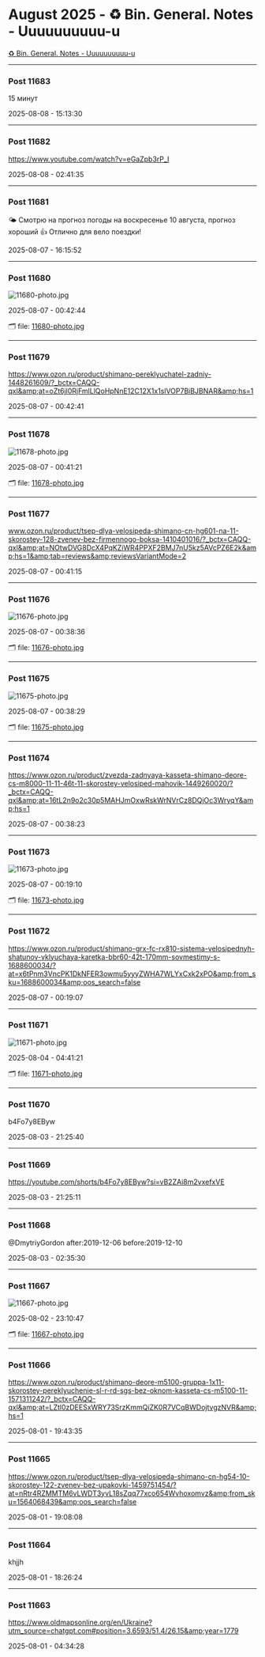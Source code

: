 # August 2025 - ♻️ Bin. General. Notes - Uuuuuuuuuu-u

[♻️ Bin. General. Notes - Uuuuuuuuuu-u](../../)



---

### Post 11683




15 минут


2025-08-08 - 15:13:30







---

### Post 11682




<a href="https://www.youtube.com/watch?v=eGaZpb3rP_I">https://www.youtube.com/watch?v=eGaZpb3rP_I</a>


2025-08-08 - 02:41:35







---

### Post 11681




🌤️ Смотрю на прогноз погоды на воскресенье 10 августа, прогноз хороший 👍 Отлично для вело поездки!


2025-08-07 - 16:15:52







---

### Post 11680

 
![11680-photo.jpg](11680-photo.jpg) 




2025-08-07 - 00:42:44


🗂 file: [11680-photo.jpg](11680-photo.jpg) 






---

### Post 11679




<a href="https://www.ozon.ru/product/shimano-pereklyuchatel-zadniy-1448261609/?_bctx=CAQQ-qxl&amp;at=oZt6jl0RjFmlLlQoHpNnE12C12X1x1slVOP7BiBJBNAR&amp;hs=1">https://www.ozon.ru/product/shimano-pereklyuchatel-zadniy-1448261609/?_bctx=CAQQ-qxl&amp;at=oZt6jl0RjFmlLlQoHpNnE12C12X1x1slVOP7BiBJBNAR&amp;hs=1</a>


2025-08-07 - 00:42:41







---

### Post 11678

 
![11678-photo.jpg](11678-photo.jpg) 




2025-08-07 - 00:41:21


🗂 file: [11678-photo.jpg](11678-photo.jpg) 






---

### Post 11677




<a href="www.ozon.ru/product/tsep-dlya-velosipeda-shimano-cn-hg601-na-11-skorostey-128-zvenev-bez-firmennogo-boksa-1410401016/?_bctx=CAQQ-qxl&amp;at=NOtwDVG8DcX4PqKZiWR4PPXF2BMJ7nU5kz5AVcPZ6E2k&amp;hs=1&amp;tab=reviews&amp;reviewsVariantMode=2">www.ozon.ru/product/tsep-dlya-velosipeda-shimano-cn-hg601-na-11-skorostey-128-zvenev-bez-firmennogo-boksa-1410401016/?_bctx=CAQQ-qxl&amp;at=NOtwDVG8DcX4PqKZiWR4PPXF2BMJ7nU5kz5AVcPZ6E2k&amp;hs=1&amp;tab=reviews&amp;reviewsVariantMode=2</a>


2025-08-07 - 00:41:15







---

### Post 11676

 
![11676-photo.jpg](11676-photo.jpg) 




2025-08-07 - 00:38:36


🗂 file: [11676-photo.jpg](11676-photo.jpg) 






---

### Post 11675

 
![11675-photo.jpg](11675-photo.jpg) 




2025-08-07 - 00:38:29


🗂 file: [11675-photo.jpg](11675-photo.jpg) 






---

### Post 11674




<a href="https://www.ozon.ru/product/zvezda-zadnyaya-kasseta-shimano-deore-cs-m8000-11-11-46t-11-skorostey-velosiped-mahovik-1449260020/?_bctx=CAQQ-qxl&amp;at=16tL2n9o2c30p5MAHJmOxwRskWrNVrCz8DQjOc3WryqY&amp;hs=1">https://www.ozon.ru/product/zvezda-zadnyaya-kasseta-shimano-deore-cs-m8000-11-11-46t-11-skorostey-velosiped-mahovik-1449260020/?_bctx=CAQQ-qxl&amp;at=16tL2n9o2c30p5MAHJmOxwRskWrNVrCz8DQjOc3WryqY&amp;hs=1</a>


2025-08-07 - 00:38:23







---

### Post 11673

 
![11673-photo.jpg](11673-photo.jpg) 




2025-08-07 - 00:19:10


🗂 file: [11673-photo.jpg](11673-photo.jpg) 






---

### Post 11672




<a href="https://www.ozon.ru/product/shimano-grx-fc-rx810-sistema-velosipednyh-shatunov-vklyuchaya-karetka-bbr60-42t-170mm-sovmestimy-s-1688600034/?at=x6tPnm3VncPK1DkNFER3owmu5yyyZWHA7WLYxCxk2xPO&amp;from_sku=1688600034&amp;oos_search=false">https://www.ozon.ru/product/shimano-grx-fc-rx810-sistema-velosipednyh-shatunov-vklyuchaya-karetka-bbr60-42t-170mm-sovmestimy-s-1688600034/?at=x6tPnm3VncPK1DkNFER3owmu5yyyZWHA7WLYxCxk2xPO&amp;from_sku=1688600034&amp;oos_search=false</a>


2025-08-07 - 00:19:07







---

### Post 11671

 
![11671-photo.jpg](11671-photo.jpg) 




2025-08-04 - 04:41:21


🗂 file: [11671-photo.jpg](11671-photo.jpg) 






---

### Post 11670




b4Fo7y8EByw


2025-08-03 - 21:25:40







---

### Post 11669




<a href="https://youtube.com/shorts/b4Fo7y8EByw?si=vB2ZAi8m2vxefxVE">https://youtube.com/shorts/b4Fo7y8EByw?si=vB2ZAi8m2vxefxVE</a>


2025-08-03 - 21:25:11







---

### Post 11668




@DmytriyGordon   after:2019-12-06 before:2019-12-10


2025-08-03 - 02:35:30







---

### Post 11667

 
![11667-photo.jpg](11667-photo.jpg) 




2025-08-02 - 23:10:47


🗂 file: [11667-photo.jpg](11667-photo.jpg) 






---

### Post 11666




<a href="https://www.ozon.ru/product/shimano-deore-m5100-gruppa-1x11-skorostey-pereklyuchenie-sl-r-rd-sgs-bez-oknom-kasseta-cs-m5100-11-1571311242/?_bctx=CAQQ-qxl&amp;at=LZtl0zDEESxWRY73SrzKmmQiZK0R7VCqBWDojtvgzNVR&amp;hs=1">https://www.ozon.ru/product/shimano-deore-m5100-gruppa-1x11-skorostey-pereklyuchenie-sl-r-rd-sgs-bez-oknom-kasseta-cs-m5100-11-1571311242/?_bctx=CAQQ-qxl&amp;at=LZtl0zDEESxWRY73SrzKmmQiZK0R7VCqBWDojtvgzNVR&amp;hs=1</a>


2025-08-01 - 19:43:35







---

### Post 11665




<a href="https://www.ozon.ru/product/tsep-dlya-velosipeda-shimano-cn-hg54-10-skorostey-122-zvenev-bez-upakovki-1459751454/?at=nRtr4RZMMTM6vLWDT3yvL18sZqq77xco654Wvhoxomvz&amp;from_sku=1564068439&amp;oos_search=false">https://www.ozon.ru/product/tsep-dlya-velosipeda-shimano-cn-hg54-10-skorostey-122-zvenev-bez-upakovki-1459751454/?at=nRtr4RZMMTM6vLWDT3yvL18sZqq77xco654Wvhoxomvz&amp;from_sku=1564068439&amp;oos_search=false</a>


2025-08-01 - 19:08:08







---

### Post 11664




khjjh


2025-08-01 - 18:26:24







---

### Post 11663




<a href="https://www.oldmapsonline.org/en/Ukraine?utm_source=chatgpt.com#position=3.6593/51.4/26.15&amp;year=1779">https://www.oldmapsonline.org/en/Ukraine?utm_source=chatgpt.com#position=3.6593/51.4/26.15&amp;year=1779</a>


2025-08-01 - 04:34:28





